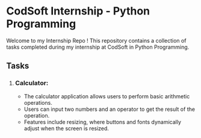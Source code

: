 <!DOCTYPE html>
<html lang="en">
<head>
  <meta charset="UTF-8">
  <meta name="viewport" content="width=device-width, initial-scale=1.0">
</head>
<body>
  <h1>CodSoft Internship - Python Programming</h1>
  <p>Welcome to my Internship Repo ! This repository contains a collection of tasks completed during my internship at CodSoft in Python Programming.</p>

  <h2>Tasks</h2>
  <ol>
    <li>
      <h3>Calculator:</h3>
      <ul>
        <li>The calculator application allows users to perform basic arithmetic operations.</li>
        <li>Users can input two numbers and an operator to get the result of the operation.</li>
        <li>Features include resizing, where buttons and fonts dynamically adjust when the screen is resized.</li>
      </ul>
    </li>
  </ol>
</body>
</html>
